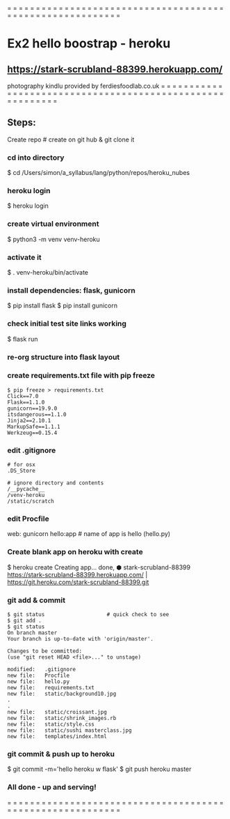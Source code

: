 = = = = = = = = = = = = = = = = = = = = = = = = = = = = = = = = = = = = = = = = = = = = = = = = = = = = = = = = = =
# Ex2 hello boostrap - heroku
## https://stark-scrubland-88399.herokuapp.com/
photography kindlu provided by ferdiesfoodlab.co.uk
= = = = = = = = = = = = = = = = = = = = = = = = = = = = = = = = = = = = = = = = = = = = = = = = = = = = = = = = = =

## Steps:

Create repo                                    # create on git hub & git clone it

### cd into directory
$ cd /Users/simon/a_syllabus/lang/python/repos/heroku_nubes

### heroku login
$ heroku login

### create virtual environment
$ python3 -m venv venv-heroku

### activate it
$ . venv-heroku/bin/activate

### install dependencies: flask, gunicorn
$ pip install flask
$ pip install gunicorn

### check initial test site links working
$ flask run

### re-org structure into flask layout

### create requirements.txt file with pip freeze
```
$ pip freeze > requirements.txt
Click==7.0
Flask==1.1.0
gunicorn==19.9.0
itsdangerous==1.1.0
Jinja2==2.10.1
MarkupSafe==1.1.1
Werkzeug==0.15.4
```

### edit .gitignore
```
# for osx
.DS_Store

# ignore directory and contents
/__pycache__
/venv-heroku
/static/scratch
```
### edit Procfile
web: gunicorn hello:app        # name of app is hello (hello.py)

### Create blank app on heroku with create
$ heroku create
Creating app... done, ⬢ stark-scrubland-88399
https://stark-scrubland-88399.herokuapp.com/ | https://git.heroku.com/stark-scrubland-88399.git

### git add & commit
```
$ git status                    # quick check to see
$ git add .
$ git status
On branch master
Your branch is up-to-date with 'origin/master'.

Changes to be committed:
(use "git reset HEAD <file>..." to unstage)

modified:   .gitignore
new file:   Procfile
new file:   hello.py
new file:   requirements.txt
new file:   static/background10.jpg
.
.
new file:   static/croissant.jpg
new file:   static/shrink_images.rb
new file:   static/style.css
new file:   static/sushi masterclass.jpg
new file:   templates/index.html
```
### git commit & push up to heroku
$ git commit -m='hello heroku w flask'
$ git push heroku master

### All done - up and serving!


= = = = = = = = = = = = = = = = = = = = = = = = = = = = = = = = = = = = = = = = = = = = = = = = = = = = = = = = = =

